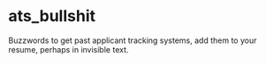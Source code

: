 # ats_bullshit
Buzzwords to get past applicant tracking systems, add them to your resume, perhaps in invisible text.
